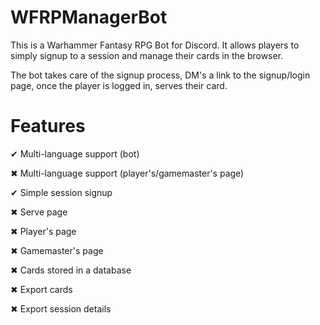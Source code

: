 # WFRPManagerBot

This is a Warhammer Fantasy RPG Bot for Discord. It allows players to simply signup to a session and manage their cards in the browser. 

The bot takes care of the signup process, DM's a link to the signup/login page, once the player is logged in, serves their card.

# Features

✔ Multi-language support (bot)

✖ Multi-language support (player's/gamemaster's page)

✔ Simple session signup

✖ Serve page 

✖ Player's page

✖ Gamemaster's page

✖ Cards stored in a database

✖ Export cards

✖ Export session details
